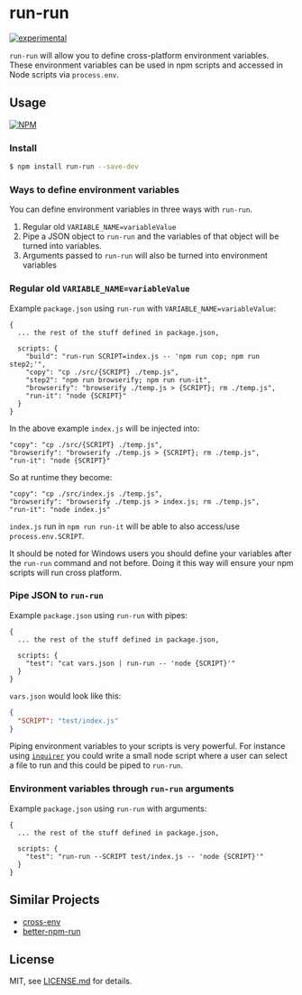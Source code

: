 # run-run

[![experimental](http://badges.github.io/stability-badges/dist/experimental.svg)](http://github.com/badges/stability-badges)

`run-run` will allow you to define cross-platform environment variables. These environment variables can be used in npm scripts and accessed in Node scripts via `process.env`.

## Usage

[![NPM](https://nodei.co/npm/run-run.png)](https://www.npmjs.com/package/run-run)

### Install
```bash
$ npm install run-run --save-dev
```

### Ways to define environment variables

You can define environment variables in three ways with `run-run`.

1. Regular old `VARIABLE_NAME=variableValue`
2. Pipe a JSON object to `run-run` and the variables of that object will be turned into variables.
3. Arguments passed to `run-run` will also be turned into environment variables

### Regular old `VARIABLE_NAME=variableValue`

Example `package.json` using `run-run` with `VARIABLE_NAME=variableValue`:
```
{
  ... the rest of the stuff defined in package.json,

  scripts: {
    "build": "run-run SCRIPT=index.js -- 'npm run cop; npm run step2;'",
    "copy": "cp ./src/{SCRIPT} ./temp.js",
    "step2": "npm run browserify; npm run run-it",
    "browserify": "browserify ./temp.js > {SCRIPT}; rm ./temp.js",
    "run-it": "node {SCRIPT}"
  }
}
```

In the above example `index.js` will be injected into: 
```
"copy": "cp ./src/{SCRIPT} ./temp.js",
"browserify": "browserify ./temp.js > {SCRIPT}; rm ./temp.js",
"run-it": "node {SCRIPT}"
```
So at runtime they become:
```
"copy": "cp ./src/index.js ./temp.js",
"browserify": "browserify ./temp.js > index.js; rm ./temp.js",
"run-it": "node index.js"
```

`index.js` run in `npm run run-it` will be able to also access/use `process.env.SCRIPT`.

It should be noted for Windows users you should define your variables after the `run-run` command and not before. Doing it this way will ensure your npm scripts will run cross platform.

### Pipe JSON to `run-run`

Example `package.json` using `run-run` with pipes:
```
{
  ... the rest of the stuff defined in package.json,

  scripts: {
    "test": "cat vars.json | run-run -- 'node {SCRIPT}'"
  }
}
```

`vars.json` would look like this:
```json
{
  "SCRIPT": "test/index.js"
}
```

Piping environment variables to your scripts is very powerful. For instance using [`inquirer`](https://www.npmjs.com/package/inquirer) you could write a small node script where a user can select a file to run and this could be piped to `run-run`.

### Environment variables through `run-run` arguments

Example `package.json` using `run-run` with arguments:
```
{
  ... the rest of the stuff defined in package.json,

  scripts: {
    "test": "run-run --SCRIPT test/index.js -- 'node {SCRIPT}'"
  }
}
```




## Similar Projects

- [cross-env](http://npmjs.com/cross-env)
- [better-npm-run](http://npmjs.com/better-npm-run)


## License

MIT, see [LICENSE.md](http://github.com/Jam3/run-run/blob/master/LICENSE.md) for details.
